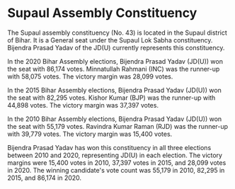 # Supaul Assembly Constituency

The Supaul assembly constituency (No. 43) is located in the Supaul district of Bihar. It is a General seat under the Supaul Lok Sabha constituency. Bijendra Prasad Yadav of the JD(U) currently represents this constituency.

In the 2020 Bihar Assembly elections, Bijendra Prasad Yadav (JD(U)) won the seat with 86,174 votes. Minnatullah Rahmani (INC) was the runner-up with 58,075 votes. The victory margin was 28,099 votes.

In the 2015 Bihar Assembly elections, Bijendra Prasad Yadav (JD(U)) won the seat with 82,295 votes. Kishor Kumar (BJP) was the runner-up with 44,898 votes. The victory margin was 37,397 votes.

In the 2010 Bihar Assembly elections, Bijendra Prasad Yadav (JD(U)) won the seat with 55,179 votes. Ravindra Kumar Raman (RJD) was the runner-up with 39,779 votes. The victory margin was 15,400 votes.

Bijendra Prasad Yadav has won this constituency in all three elections between 2010 and 2020, representing JD(U) in each election. The victory margins were 15,400 votes in 2010, 37,397 votes in 2015, and 28,099 votes in 2020. The winning candidate's vote count was 55,179 in 2010, 82,295 in 2015, and 86,174 in 2020.
